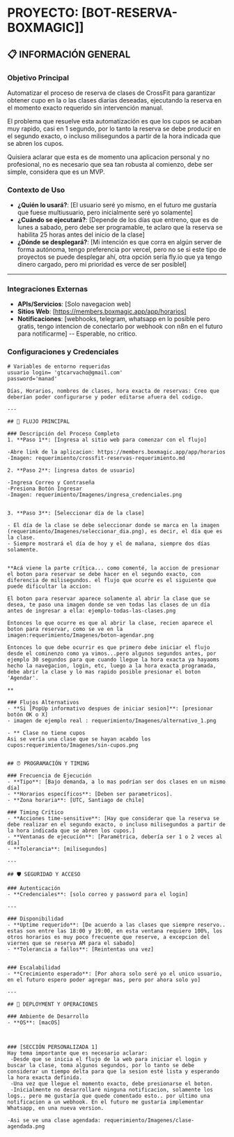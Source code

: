 # PROYECTO: [BOT-RESERVA-BOXMAGIC]]

## 📋 INFORMACIÓN GENERAL

### Objetivo Principal
Automatizar el proceso de reserva de clases de CrossFit para garantizar obtener cupo en la o las clases diarias deseadas, ejecutando la reserva en el momento exacto requerido sin intervención manual.

El problema que resuelve esta automatización es que los cupos se acaban muy rapido, casi en 1 segundo, por lo tanto la reserva se debe producir en el segundo exacto, o incluso milisegundos a partir de la hora indicada que se abren los cupos.

Quisiera aclarar que esta es de momento una aplicacion personal y no profesional, no es necesario que sea tan robusta al comienzo, debe ser simple, considera que es un MVP.

### Contexto de Uso
- **¿Quién lo usará?**: [El usuario seré yo mismo, en el futuro me gustaría que fuese multiusuario, pero inicialmente seré yo solamente]
- **¿Cuándo se ejecutará?**: [Depende de los días que entreno, que es de lunes a sabado, pero debe ser programable, te aclaro que la reserva se habilita 25 horas antes del inicio de la clase]
- **¿Dónde se desplegará?**: [Mi intención es que corra en algún server de forma autónoma, tengo preferencia por vercel, pero no se si este tipo de proyectos se puede desplegar ahí, otra opción sería fly.io que ya tengo dinero cargado, pero mi prioridad es verce de ser posiblel]

---


### Integraciones Externas
- **APIs/Servicios**: [Solo navegacion web]
- **Sitios Web**: [https://members.boxmagic.app/app/horarios]
- **Notificaciones**: [webhooks, telegram, whatsapp en lo posible pero gratis, tengo intencion de conectarlo por webhook con n8n en el futuro para notificarme] -- Esperable, no critico.

### Configuraciones y Credenciales
```
# Variables de entorno requeridas
usuario login= 'gtcarvacho@gmail.com'
password='manad'

Días, Horarios, nombres de clases, hora exacta de reservas: Creo que deberían poder configurarse y poder editarse afuera del codigo.

---

## 🔄 FLUJO PRINCIPAL

### Descripción del Proceso Completo
1. **Paso 1**: [Ingresa al sitio web para comenzar con el flujo]

-Abre link de la aplicacion: https://members.boxmagic.app/app/horarios
-Imagen: requerimiento/crossfit-reservas-requerimiento.md

2. **Paso 2**: [ingresa datos de usuario]

-Ingresa Correo y Contraseña
-Presiona Botón Ingresar
-Imagen: requerimiento/Imagenes/ingresa_credenciales.png


3. **Paso 3**: [Seleccionar día de la clase]

- El día de la clase se debe seleccionar donde se marca en la imagen (requerimiento/Imagenes/seleccionar_dia.png), es decir, el día que es la clase. 
- Siempre mostrará el día de hoy y el de mañana, siempre dos días solamente.


**Acá viene la parte crítica... como comenté, la accion de presionar el boton para reservar se debe hacer en el segundo exacto, con diferencia de milisegundos. el flujo que ocurre es el siguiente que puede dificultar la accion:

El boton para reservar aparece solamente al abrir la clase que se desea, te paso una imagen donde se ven todas las clases de un día antes de ingresar a ella: ejemplo-todas-las-clases.png

Entonces lo que ocurre es que al abrir la clase, recien aparece el boton para reservar, como se ve en la imagen:requerimiento/Imagenes/boton-agendar.png

Entonces lo que debe ocurrir es que primero debe iniciar el flujo desde el cominenzo como ya vimos...pero algunos segundos antes, por ejemplo 30 segundos para que cuando llegue la hora exacta ya hayaoms hecho la navegacion, login, etc, luego a la hora exacta programada, debe abrir la clase y lo mas rapido posible presionar el boton 'Agendar'.

**

### Flujos Alternativos
- **Si [PopUp informativo despues de iniciar sesion]**: [presionar botón OK o X]
- imagen de ejemplo real : requerimiento/Imagenes/alternativo_1.png

- ** Clase no tiene cupos
Asi se vería una clase que se hayan acabdo los cupos:requerimiento/Imagenes/sin-cupos.png


## ⏰ PROGRAMACIÓN Y TIMING

### Frecuencia de Ejecución
- **Tipo**: [Bajo demanda, a lo mas podrían ser dos clases en un mismo día]
- **Horarios específicos**: [Deben ser parametricos].
- **Zona horaria**: [UTC, Santiago de chile]

### Timing Crítico
- **Acciones time-sensitive**: [Hay que considerar que la reserva se debe realizar en el segundo exacto, o incluso milisegundos a partir de la hora indicada que se abren los cupos.]
- **Ventanas de ejecución**: [Paramétrica, debería ser 1 o 2 veces al día]
- **Tolerancia**: [milisegundos]

---

## 🛡️ SEGURIDAD Y ACCESO

### Autenticación
- **Credenciales**: [solo correo y password para el login]

---

### Disponibilidad
- **Uptime requerido**: [De acuerdo a las clases que siempre reservo.. estas son entre las 18:00 y 19:00, en esta ventana requiero 100%, los otros horarios es muy poco frecuente que reserve, a excepcion del viernes que se reserva AM para el sabado]
- **Tolerancia a fallos**: [Reintentas una vez]


### Escalabilidad
- **Crecimiento esperado**: [Por ahora solo seré yo el unico usuario, en el futuro espero poder agregar mas, pero por ahora solo yo]

---

## 🚀 DEPLOYMENT Y OPERACIONES

### Ambiente de Desarrollo
- **OS**: [macOS]



### [SECCIÓN PERSONALIZADA 1]
Hay tema importante que es necesario aclarar:
 -Desde que se inicia el flujo de la web para iniciar el login y buscar la clase, toma algunos segundos, por lo tanto se debe considerar un tiempo delta para que la sesion esté lista y esperando la hora exacta definida.
 -Una vez que llegue el momento exacto, debe presionarse el boton.
 -Inicialmente no desarrollaré ninguna notificacion, solamente los logs.. pero me gustaría que quede comentado esto.. por ultimo una notificacion a un webhook. En el futuro me gustaría implementar Whatsapp, en una nueva version.

-Asi se ve una clase agendada: requerimiento/Imagenes/clase-agendada.png
